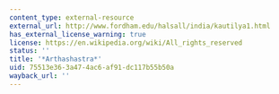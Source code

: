 ```yaml
---
content_type: external-resource
external_url: http://www.fordham.edu/halsall/india/kautilya1.html
has_external_license_warning: true
license: https://en.wikipedia.org/wiki/All_rights_reserved
status: ''
title: '*Arthashastra*'
uid: 75513e36-3a47-4ac6-af91-dc117b55b50a
wayback_url: ''
---
```

